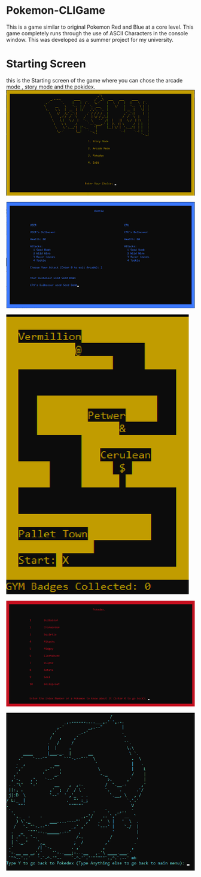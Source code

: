 # Pokemon-CLIGame
This is a game similar to original Pokemon Red and Blue at a core level. This game completely runs through the use of ASCII Characters in the console window.  This was developed as a summer project for my university.

# Starting Screen
  this is the Starting screen of the game where you can chose the arcade mode , story mode and the pokidex.
  ![](image/Home.png)

![](image/arcade.png)

![](image/Map.png)

![](image/pokidex.png)

![](image/ascii.png)
